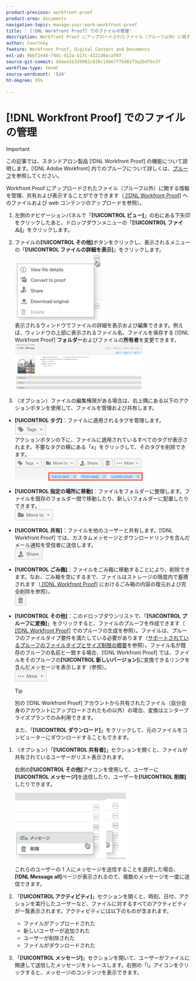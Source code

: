 ```yaml
---
product-previous: workfront-proof
product-area: documents
navigation-topic: manage-your-work-workfront-proof
title: ' [!DNL Workfront Proof] でのファイルの管理'
description: Workfront Proof にアップロードされたファイル（プルーフ以外）に関する情報を管理、共有および表示することができできます（「Workfront Proof へのファイルおよび web コンテンツのアップロード」を参照）。
author: Courtney
feature: Workfront Proof, Digital Content and Documents
exl-id: 9bbf2448-74dc-412a-b17c-4321d0acaf07
source-git-commit: ddaee5b339982c826c14b67775d81f3a2bd7bc37
workflow-type: tm+mt
source-wordcount: '524'
ht-degree: 95%

---
```


# [!DNL Workfront Proof] でのファイルの管理

>[!IMPORTANT]
>
>この記事では、スタンドアロン製品 [!DNL Workfront Proof] の機能について説明します。[!DNL Adobe Workfront] 内でのプルーフについて詳しくは、[プルーフ](../../../review-and-approve-work/proofing/proofing.md)を参照してください。

Workfront Proof にアップロードされたファイル（プルーフ以外）に関する情報を管理、共有および表示することができできます（[ [!DNL Workfront Proof]](../../../workfront-proof/wp-work-proofsfiles/create-proofs-and-files/upload-files-web-content.md) へのファイルおよび web コンテンツのアップロードを参照）。

1. 左側のナビゲーションパネルで「**[!UICONTROL ビュー]**」の右にある下矢印をクリックしたあと、ドロップダウンメニューの「**[!UICONTROL ファイル]**」をクリックします。

1. ファイルの&#x200B;**[!UICONTROL その他]**&#x200B;ボタンをクリックし、表示されるメニューの「**[!UICONTROL ファイルの詳細を表示]**」をクリックします。\
   ![ ファイルの詳細を表示 ](assets/click-more-then-view-file-details.png)\
   表示されるウィンドウでファイルの詳細を表示および編集できます。例えば、ウィンドウの上部に表示されるファイル名、ファイルを保存する [!DNL Workfront Proof] **フォルダー**&#x200B;およびファイルの&#x200B;**所有者**&#x200B;を変更できます。\
   ![ ファイルの詳細 ](assets/file-details-page-350x129.png)

1. （オプション）ファイルの編集権限がある場合は、右上隅にある以下のアクションボタンを使用して、ファイルを管理および共有します。

* **[!UICONTROL タグ]**：ファイルに適用されるタグを管理します。\
   ![ タグボタン ](assets/tags-button.png)\
   アクションボタンの下に、ファイルに適用されているすべてのタグが表示されます。不要なタグの横にある「x」をクリックして、そのタグを削除できます。\
   ![ ファイルタグの表示 ](assets/view-file-tags-350x64.png)

* **[!UICONTROL 指定の場所に移動]**：ファイルをフォルダーに整理します。ファイルを既存のフォルダー間で移動したり、新しいフォルダーに配置したりできます。\
   ![ フォルダーボタン ](assets/folder-button.png)

* **[!UICONTROL 共有]**：ファイルを他のユーザーと共有します。[!DNL Workfront Proof] では、カスタムメッセージとダウンロードリンクを含んだメール通知を受信者に送信します。\
   ![ 共有ボタン ](assets/share-button.png)

* **[!UICONTROL ごみ箱]**：ファイルをごみ箱に移動することにより、削除できます。なお、ごみ箱を空にするまで、ファイルはストレージの限度内で蓄積されます（[ [!DNL Workfront Proof]](../../../workfront-proof/wp-work-proofsfiles/manage-your-work/restore-and-empty-trash.md) におけるごみ箱の内容の復元および完全削除を参照）。\
   ![ ごみ箱ボタン ](assets/trash-button.png)

* **[!UICONTROL その他]**：このドロップダウンリストで、「**[!UICONTROL プルーフに変換]**」をクリックすると、ファイルのプルーフを作成できます（[ [!DNL Workfront Proof]](../../../workfront-proof/wp-work-proofsfiles/create-proofs-and-files/generate-proofs.md) でのプルーフの生成を参照）。ファイルは、プルーフのファイルタイプ要件を満たしている必要があります（[サポートされているプルーフのファイルタイプとサイズ制限の概要](../../../review-and-approve-work/proofing/proofing-overview/supported-proofing-file-types.md)を参照）。ファイル名が既存のプルーフの名前と一致する場合、[!DNL Workfront Proof] では、ファイルをそのプルーフの&#x200B;**[!UICONTROL 新しいバージョン]**&#x200B;に変換できるリンクを含んだメッセージを表示します（参照）。\
   ![ 詳細ボタン ](assets/more-button-text-version.png)

  >[!TIP]
  >
  >別の [!DNL Workfront Proof] アカウントから共有されたファイル（自分自身のアカウントにアップロードされたもの以外）の場合、変換はエンタープライズプランでのみ利用できます。

  また、「**[!UICONTROL ダウンロード]**」をクリックして、元のファイルをコンピューターにダウンロードすることもできます。

1. （オプション）「**[!UICONTROL 共有者]**」セクションを開くと、ファイルが共有されているユーザーがリスト表示されます。

   右側の&#x200B;**[!UICONTROL その他]**&#x200B;アイコンを使用して、ユーザーに&#x200B;**[!UICONTROL メッセージ]**&#x200B;を送信したり、ユーザーを&#x200B;**[!UICONTROL 削除]**&#x200B;したりできます。

   ![ メッセージと削除 ](assets/message-and-remove.png)

   これらのユーザーの 1 人にメッセージを送信することを選択した場合、**[!DNL Message all]**&#x200B;ページが表示されるので、複数のメッセージを一度に送信できます。

1. 「**[!UICONTROL アクティビティ]**」セクションを開くと、時刻、日付、アクションを実行したユーザーなど、ファイルに対するすべてのアクティビティが一覧表示されます。アクティビティには以下のものが含まれます。

   * ファイルがアップロードされた
   * 新しいユーザーが追加された
   * ユーザーが削除された
   * ファイルがダウンロードされた

1. 「**[!UICONTROL メッセージ]**」セクションを開いて、ユーザーがファイルに関連して送信したメッセージをトレースします。右側の「i」アイコンをクリックすると、メッセージのコンテンツを表示できます。
